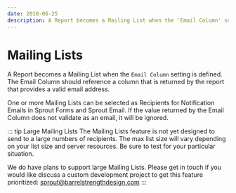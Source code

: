```yaml
---
date: 2018-06-25
description: A Report becomes a Mailing List when the 'Email Column' setting is defined. The Email Column should reference a column that is returned by the report that provides a valid email address.
---
```


# Mailing Lists

A Report becomes a Mailing List when the `Email Column` setting is defined. The Email Column should reference a column that is returned by the report that provides a valid email address.

One or more Mailing Lists can be selected as Recipients for Notification Emails in Sprout Forms and Sprout Email. If the value returned by the Email Column does not validate as an email, it will be ignored.

::: tip Large Mailing Lists
The Mailing Lists feature is not yet designed to send to a large numbers of recipients. The max list size will vary depending on your list size and server resources. Be sure to test for your particular situation.

We do have plans to support large Mailing Lists. Please get in touch if you would like discuss a custom development project to get this feature prioritized: <a href="mailto:sprout@barrelstrengthdesign.com" target="_blank">sprout@barrelstrengthdesign.com</a>
:::